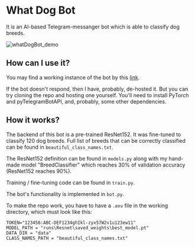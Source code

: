 # What Dog Bot
It is an AI-based Telegram-messanger bot which is able to classify dog breeds.

![whatDogBot_demo](https://github.com/krupartea/breed-classifier/assets/48570933/302b8bbe-3166-4b48-87a0-0a36a88dfc0c)

## How can I use it?
You may find a working instance of the bot by this [link](https://t.me/find_dog_breed_bot).

If the bot doesn't respond, then I have, probably, de-hosted it. But you can try cloning the repo and hosting one yourself. You'll need to install PyTorch and pyTelegramBotAPI, and, probably, some other dependencies.

## How it works?
The backend of this bot is a pre-trained ResNet152. It was fine-tuned to classify 120 dog breeds. Full list of breeds that can be correctly classified can be found in `beautiful_class_names.txt`.

The ResNet152 definition can be found in `models.py` along with my hand-made model "BreedClassifier" which reaches 30% of validation accuracy (ResNet152 reaches 90%).

Training / fine-tuning code can be found in `train.py`.

The bot's functionality is implemented in `bot.py`.

To make the repo work, you have to have a `.env` file in the working directory, which must look like this:

```
TOKEN="123456:ABC-DEF1234ghIkl-zyx57W2v1u123ew11"
MODEL_PATH = "runs\Resnet\saved_weights\best_model.pt"
DATA_DIR = "data"
CLASS_NAMES_PATH = "beautiful_class_names.txt"
```

